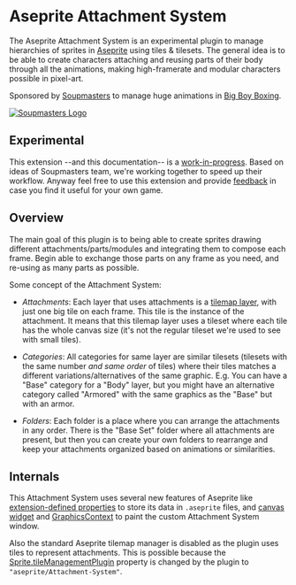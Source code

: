 # Aseprite Attachment System

The Aseprite Attachment System is an experimental plugin to manage
hierarchies of sprites in [Aseprite](https://www.aseprite.org) using
tiles & tilesets. The general idea is to be able to create characters
attaching and reusing parts of their body through all the animations,
making high-framerate and modular characters possible in pixel-art.

Sponsored by [Soupmasters](https://soupmasters.com/) to manage huge
animations in [Big Boy Boxing](https://store.steampowered.com/app/1680780/Big_Boy_Boxing/).

[![Soupmasters Logo](https://user-images.githubusercontent.com/39654/210549230-ec3a32f4-14af-4cf0-9286-ee1f4f589011.png)](https://soupmasters.com/)

## Experimental

This extension --and this documentation-- is a [work-in-progress](https://github.com/orgs/aseprite/projects/7).
Based on ideas of Soupmasters team, we're working together to speed up their
workflow. Anyway feel free to use this extension and provide
[feedback](https://github.com/aseprite/Attachment-System/issues) in
case you find it useful for your own game.

## Overview

The main goal of this plugin is to being able to create sprites
drawing different attachments/parts/modules and integrating them to
compose each frame. Begin able to exchange those parts on any frame as
you need, and re-using as many parts as possible.

Some concept of the Attachment System:

* *Attachments*: Each layer that uses attachments is a [tilemap
  layer](https://www.aseprite.org/docs/tilemap), with just one big
  tile on each frame. This tile is the instance of the attachment. It
  means that this tilemap layer uses a tileset where each tile has the
  whole canvas size (it's not the regular tileset we're used to see
  with small tiles).

* *Categories*: All categories for same layer are similar tilesets
  (tilesets with the same number *and same order* of tiles) where
  their tiles matches a different variations/alternatives of the same
  graphic. E.g. You can have a "Base" category for a "Body" layer, but
  you might have an alternative category called "Armored" with the same
  graphics as the "Base" but with an armor.

* *Folders*: Each folder is a place where you can arrange the
  attachments in any order. There is the "Base Set" folder where all
  attachments are present, but then you can create your own folders to
  rearrange and keep your attachments organized based on animations or
  similarities.

## Internals

This Attachment System uses several new features of Aseprite like
[extension-defined properties](https://www.aseprite.org/api/properties#extension-defined-properties)
to store its data in `.aseprite` files, and [canvas widget](https://www.aseprite.org/api/dialog#dialogcanvas)
and [GraphicsContext](https://www.aseprite.org/api/graphicscontext)
to paint the custom Attachment System window.

Also the standard Aseprite tilemap manager is disabled as the plugin
uses tiles to represent attachments. This is possible because the
[Sprite.tileManagementPlugin](https://www.aseprite.org/api/sprite#spritetilemanagementplugin)
property is changed by the plugin to `"aseprite/Attachment-System"`.
